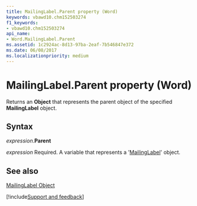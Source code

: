 ```yaml
---
title: MailingLabel.Parent property (Word)
keywords: vbawd10.chm152503274
f1_keywords:
- vbawd10.chm152503274
api_name:
- Word.MailingLabel.Parent
ms.assetid: 1c2924ac-8d13-97ba-2eaf-7b546847e372
ms.date: 06/08/2017
ms.localizationpriority: medium
---
```



# MailingLabel.Parent property (Word)

Returns an **Object** that represents the parent object of the specified **MailingLabel** object.


## Syntax

_expression_.**Parent**

_expression_ Required. A variable that represents a '[MailingLabel](Word.MailingLabel.md)' object.


## See also


[MailingLabel Object](Word.MailingLabel.md)

[!include[Support and feedback](~/includes/feedback-boilerplate.md)]